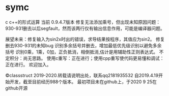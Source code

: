 # symc
c c++的形式运算
当前 0.9.4.7版本
修复无法添加乘号，但出现未知原因问题：930-931删去以后segfault，然而该两行仅有输出信息作用，可能是编译器问题。

展望未来：修复输入为sin2x时出的错误，求导结果按程序，其值应为sin2。
        修复删去930-931的未知bug
        识别多余括号并删去，增加最低优先级识别以避免多余括号
        识别0乘，1乘，0加，正负抵消，相倒抵消,估计是用辅助性正则表达式。
        不定积分：尚无思路。
        使用c重写：正在进行；使用cpp重写使代码更易懂和调试：正在进行。
欢迎加入。
        
©classstruct 2019-2020.转载请说明出处，联系qq2181935532 
自2019.4.19开始开发，截至目前经历988个版本。
最初项目未在github上，于2020 9 25在github开源

